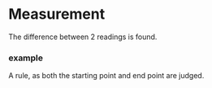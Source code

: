 # Measurement
The difference between 2 readings is found.
### example 
A rule, as both the starting point and end point are judged.